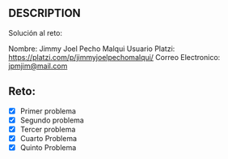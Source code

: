 ## DESCRIPTION

Solución al reto:

Nombre: Jimmy Joel Pecho Malqui
Usuario Platzi: https://platzi.com/p/jimmyjoelpechomalqui/
Correo Electronico: jpmjim@mail.com

## Reto:

- [X] Primer problema
- [X] Segundo problema
- [X] Tercer problema
- [X] Cuarto Problema
- [X] Quinto Problema
